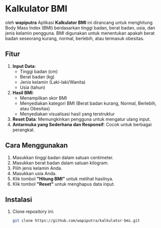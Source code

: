 # Kalkulator BMI 
oleh **wapiputra**
Aplikasi **Kalkulator BMI** ini dirancang untuk menghitung Body Mass Index (BMI) berdasarkan tinggi badan, berat badan, usia, dan jenis kelamin pengguna. BMI digunakan untuk menentukan apakah berat badan seseorang kurang, normal, berlebih, atau termasuk obesitas.

## Fitur

1. **Input Data**:
   - Tinggi badan (cm)
   - Berat badan (kg)
   - Jenis kelamin (Laki-laki/Wanita)
   - Usia (tahun)
2. **Hasil BMI**:
   - Menampilkan skor BMI
   - Menyediakan kategori BMI (Berat badan kurang, Normal, Berlebih, atau Obesitas)
   - Menyediakan visualisasi hasil yang terstruktur
3. **Reset Data**: Memungkinkan pengguna untuk mengatur ulang input.
4. **Antarmuka yang Sederhana dan Responsif**: Cocok untuk berbagai perangkat.

## Cara Menggunakan

1. Masukkan tinggi badan dalam satuan centimeter.
2. Masukkan berat badan dalam satuan kilogram.
3. Pilih jenis kelamin Anda.
4. Masukkan usia Anda.
5. Klik tombol **"Hitung BMI"** untuk melihat hasilnya.
6. Klik tombol **"Reset"** untuk menghapus data input.

## Instalasi

1. Clone repository ini:
   ```bash
   git clone https://github.com/wapiputra/kalkulator-bmi.git
